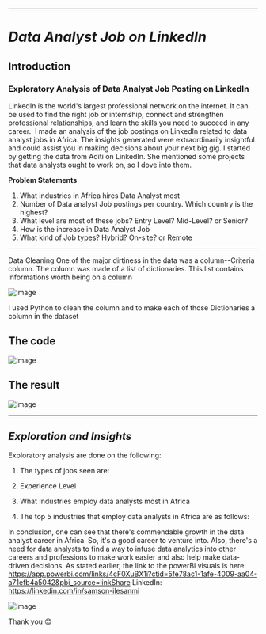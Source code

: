 
---

# *Data Analyst Job on LinkedIn*

## **Introduction**
### **Exploratory Analysis of Data Analyst Job Posting on LinkedIn**
LinkedIn is the world's largest professional network on the internet. It can be used to find the right job or internship, connect and strengthen professional relationships, and learn the skills you need to succeed in any career. 
I made an analysis of the job postings on LinkedIn related to data analyst jobs in Africa. The insights generated were extraordinarily insightful and could assist you in making decisions about your next big gig.
I started by getting the data from Aditi on LinkedIn. She mentioned some projects that data analysts ought to work on, so I dove into them.

**Problem Statements**
1. What industries in Africa hires Data Analyst most
2. Number of Data analyst Job postings per country. Which country is the highest?
3. What level are most of these jobs? Entry Level? Mid-Level? or Senior?
4. How is the increase in Data Analyst Job
5. What kind of Job types? Hybrid? On-site? or Remote
---

Data Cleaning
One of the major dirtiness in the data was a column--Criteria column. The column was made of a list of dictionaries. This list contains informations worth being on a column

![image](https://user-images.githubusercontent.com/68794860/228386023-ce248f99-ed22-417b-8ba6-e4045a72eac2.png)

I used Python to clean the column and to make each of those Dictionaries a column in the dataset

**The code**
---
![image](https://user-images.githubusercontent.com/68794860/228386477-89b099be-7995-46f6-ba94-996b11fff7a6.png)

**The result**
---
![image](https://user-images.githubusercontent.com/68794860/228386539-23d1d52b-53cc-4693-b49a-e46c27666c21.png)


---

## *Exploration and Insights*
Exploratory analysis are done on the following:
1. The types of jobs seen are:

2. Experience Level

3. What Industries employ data analysts most in Africa

4. The top 5 industries that employ data analysts in Africa are as follows:

In conclusion, one can see that there's commendable growth in the data analyst career in Africa. So, it's a good career to venture into. Also, there's a need for data analysts to find a way to infuse data analytics into other careers and professions to make work easier and also help make data-driven decisions.
As stated earlier, the link to the powerBi visuals is here: https://app.powerbi.com/links/4cF0XuBX1i?ctid=5fe78ac1-1afe-4009-aa04-a71efb4a5042&pbi_source=linkShare
LinkedIn: https://linkedin.com/in/samson-ilesanmi

![image](https://user-images.githubusercontent.com/68794860/213948665-b517ccee-1c02-47f4-bae4-00017a68134c.png)

Thank you 😊
